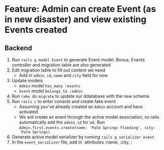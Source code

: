 # Feature: Admin can create Event (as in new disaster) and view existing Events created #

## Backend ##
1. Run `rails g model Event` to generate Event model. Bonus, Events controller and migration table are also generated
2. Edit migration table to fill out content we need
	* Add in `admin_id`, `name` and `city` field for now
3. Update models
	* `Admin` model `has_many :events`
	* `Event` model `belongs_to :admin`
4. Run `rake db:migrate` to update our ddatabase with the new schema
5. Run `rails c` to enter console and create fake event
	* Assuming you've already created an `Admin` account and have activated
	* We will create an event through the active model association, so rails automatically add the `admin_id` for us. Run `Admin.first.events.create(name: 'Palm Springs Flooding', city: 'Palm Springs)`
6. Generate active model serializer by running `rails g serializer event`
7. In the `event_serializer` file, add in `attributes :name, :city, :

